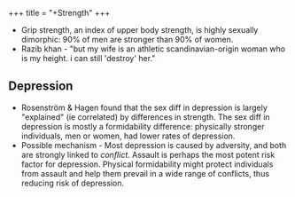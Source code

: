 +++
title = "+Strength"
+++

- Grip strength, an index of upper body strength, is highly sexually dimorphic: 90% of men are stronger than 90% of women. 
- Razib khan - "but my wife is an athletic scandinavian-origin woman who is my height. i can still 'destroy' her."

## Depression
- Rosenström & Hagen found that the sex diff in depression is largely "explained" (ie correlated) by differences in strength. The sex diff in depression is mostly a formidability difference: physically stronger individuals, men or women, had lower rates of depression. 
- Possible mechanism - Most depression is caused by adversity, and both are strongly linked to *conflict*. Assault is perhaps the most potent risk factor for depression. Physical formidability might protect individuals from assault and help them prevail in a wide range of conflicts, thus reducing risk of depression.